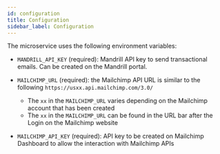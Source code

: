 ```yaml
---
id: configuration
title: Configuration
sidebar_label: Configuration
---
```


<!--
WARNING: this file was automatically generated by Mia-Platform Doc Aggregator.
DO NOT MODIFY IT BY HAND.
Instead, modify the source file and run the aggregator to regenerate this file.
-->

The microservice uses the following environment variables:

* `MANDRILL_API_KEY` (required): Mandrill API key to send transactional emails. Can be created on the Mandrill portal.

* `MAILCHIMP_URL` (required): the Mailchimp API URL is similar to the following `https://usxx.api.mailchimp.com/3.0/`
    * The `xx` in the `MAILCHIMP_URL` varies depending on the Mailchimp account that has been created
    * The `xx` in the `MAILCHIMP_URL` can be found in the URL bar after the Login on the Mailchimp website

* `MAILCHIMP_API_KEY` (required): API key to be created on Mailchimp Dashboard to allow the interaction with Mailchimp APIs
